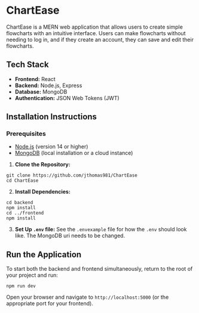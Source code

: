 # ChartEase

ChartEase is a MERN web application that allows users to create simple flowcharts with an intuitive interface. Users can make flowcharts without needing to log in, and if they create an account, they can save and edit their flowcharts.

## Tech Stack

- **Frontend:** React
- **Backend:** Node.js, Express
- **Database:** MongoDB
- **Authentication:** JSON Web Tokens (JWT)

## Installation Instructions

### Prerequisites

- [Node.js](https://nodejs.org/) (version 14 or higher)
- [MongoDB](https://www.mongodb.com/) (local installation or a cloud instance)

1. **Clone the Repository:**
```
git clone https://github.com/jthomas981/ChartEase
cd ChartEase
```

2. **Install Dependencies:**
```
cd backend
npm install
cd ../frontend
npm install
```

3. **Set Up `.env` file:**
See the `.envexample` file for how the `.env` should look like. The MongoDB uri needs to be changed.

## Run the Application
To start both the backend and frontend simultaneously, return to the root of your project and run:
```
npm run dev
```
Open your browser and navigate to `http://localhost:5000` (or the appropriate port for your frontend).
